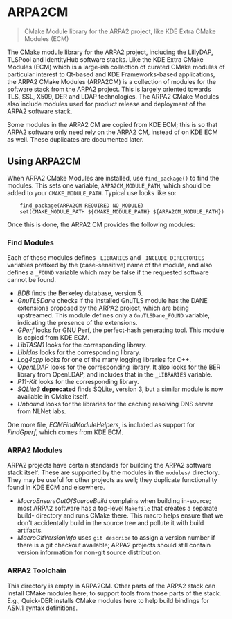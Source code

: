 # ARPA2CM

> CMake Module library for the ARPA2 project, like KDE Extra CMake Modules (ECM)

The CMake module library for the ARPA2 project, including the LillyDAP,
TLSPool and IdentityHub software stacks. Like the KDE Extra CMake Modules (ECM)
which is a large-ish collection of curated CMake modules of particular
interest to Qt-based and KDE Frameworks-based applications, the ARPA2
CMake Modules (ARPA2CM) is a collection of modules for the software
stack from the ARPA2 project. This is largely oriented towards
TLS, SSL, X509, DER and LDAP technologies. The ARPA2 CMake Modules
also include modules used for product release and deployment of
the ARPA2 software stack.

Some modules in the ARPA2 CM are copied from KDE ECM; this is so
that ARPA2 software only need rely on the ARPA2 CM, instead of
on KDE ECM as well. These duplicates are documented later.

## Using ARPA2CM

When ARPA2 CMake Modules are installed, use `find_package()` to find the
modules. This sets one variable, `ARPA2CM_MODULE_PATH`, which should be
added to your `CMAKE_MODULE_PATH`. Typical use looks like so:

```
    find_package(ARPA2CM REQUIRED NO_MODULE)
    set(CMAKE_MODULE_PATH ${CMAKE_MODULE_PATH} ${ARPA2CM_MODULE_PATH})
```

Once this is done, the ARPA2 CM provides the following modules:

### Find Modules

Each of these modules defines `_LIBRARIES` and `_INCLUDE_DIRECTORIES`
variables prefixed by the (case-sensitive) name of the module, and also
defines a `_FOUND` variable which may be false if the requested software
cannot be found.

 - *BDB* finds the Berkeley database, version 5.
 - *GnuTLSDane* checks if the installed GnuTLS module has the DANE extensions
   proposed by the ARPA2 project, which are being upstreamed. This module
   defines only a `GnuTLSDane_FOUND` variable, indicating the presence of the
   extensions.
 - *GPerf* looks for GNU Perf, the perfect-hash generating tool. This module
   is copied from KDE ECM.
 - *LibTASN1* looks for the corresponding library.
 - *Libldns* looks for the corresponding library.
 - *Log4cpp* looks for one of the many logging libraries for C++.
 - *OpenLDAP* looks for the corresponding library. It also looks for the BER
   library from OpenLDAP, and includes that in the `_LIBRARIES` variable.
 - *P11-Kit* looks for the corresponding library.
 - *SQLite3* **deprecated** finds SQLite, version 3, but a similar module is
   now available in CMake itself.
 - *Unbound* looks for the libraries for the caching resolving DNS server
   from NLNet labs.

One more file, *ECMFindModuleHelpers*, is included as support for *FindGperf*,
which comes from KDE ECM.

### ARPA2 Modules

ARPA2 projects have certain standards for building the ARPA2 software stack
itself. These are supported by the modules in the `modules/` directory.
They may be useful for other projects as well; they duplicate functionality
found in KDE ECM and elsewhere.

 - *MacroEnsureOutOfSourceBuild* complains when building in-source; most
   ARPA2 software has a top-level `Makefile` that creates a separate build-
   directory and runs CMake there. This macro helps ensure that we don't
   accidentally build in the source tree and pollute it with build artifacts.
 - *MacroGitVersionInfo* uses `git describe` to assign a version number
   if there is a git checkout available; ARPA2 projects should still contain
   version information for non-git source distribution.

### ARPA2 Toolchain

This directory is empty in ARPA2CM. Other parts of the ARPA2 stack can install
CMake modules here, to support tools from those parts of the stack. E.g.,
Quick-DER installs CMake modules here to help build bindings for ASN.1
syntax definitions.
